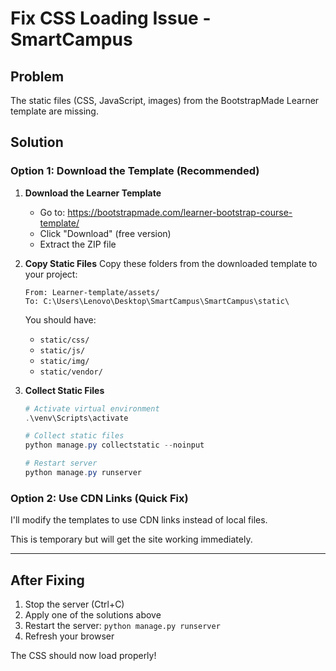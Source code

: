# Fix CSS Loading Issue - SmartCampus

## Problem

The static files (CSS, JavaScript, images) from the BootstrapMade Learner template are missing.

## Solution

### Option 1: Download the Template (Recommended)

1. **Download the Learner Template**

   - Go to: https://bootstrapmade.com/learner-bootstrap-course-template/
   - Click "Download" (free version)
   - Extract the ZIP file

2. **Copy Static Files**
   Copy these folders from the downloaded template to your project:

   ```
   From: Learner-template/assets/
   To: C:\Users\Lenovo\Desktop\SmartCampus\SmartCampus\static\
   ```

   You should have:

   - `static/css/`
   - `static/js/`
   - `static/img/`
   - `static/vendor/`

3. **Collect Static Files**

   ```powershell
   # Activate virtual environment
   .\venv\Scripts\activate

   # Collect static files
   python manage.py collectstatic --noinput

   # Restart server
   python manage.py runserver
   ```

### Option 2: Use CDN Links (Quick Fix)

I'll modify the templates to use CDN links instead of local files.

This is temporary but will get the site working immediately.

---

## After Fixing

1. Stop the server (Ctrl+C)
2. Apply one of the solutions above
3. Restart the server: `python manage.py runserver`
4. Refresh your browser

The CSS should now load properly!
